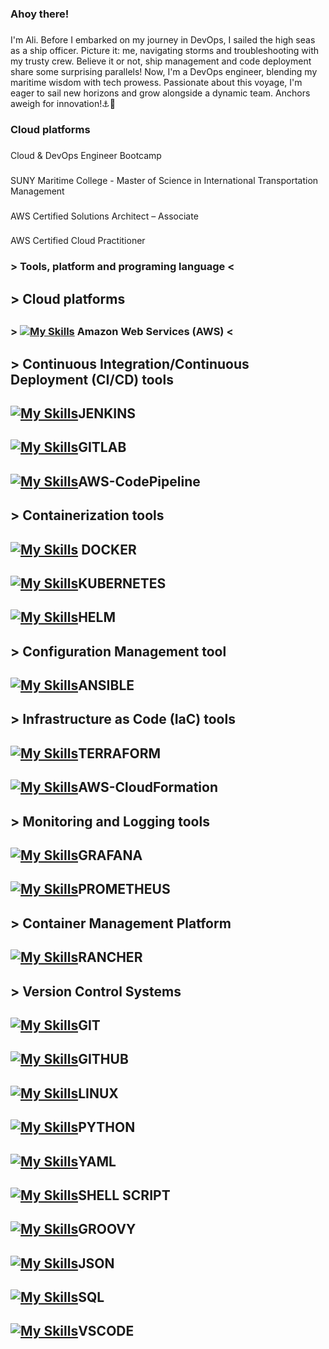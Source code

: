 <h3 align="left">Ahoy there!</h3>

###

<p align="left">I'm Ali. Before I embarked on my journey in DevOps, I sailed the high seas as a ship officer. Picture it: me, navigating storms and troubleshooting with my trusty crew. Believe it or not, ship management and code deployment share some surprising parallels! Now, I'm a DevOps engineer, blending my maritime wisdom with tech prowess. Passionate about this voyage, I'm eager to sail new horizons and grow alongside a dynamic team. Anchors aweigh for innovation!⚓🚀</p>

###

<h3 align="left">Cloud platforms</h3>

###

<p align="left">Cloud & DevOps Engineer Bootcamp</p>

###

<p align="left">SUNY Maritime College  -  Master of Science in International Transportation Management</p>

###

<p align="left">AWS Certified Solutions Architect – Associate</p>

###

<p align="left">AWS Certified Cloud Practitioner</p>

###

<h3 align="left">> Tools, platform and programing language <</h3>

###

## > Cloud platforms
## <h3 align="left">> [![My Skills](https://skillicons.dev/icons?i=aws)](https://skillicons.dev)  Amazon Web Services (AWS)  <</h3> 
##
## > Continuous Integration/Continuous Deployment (CI/CD) tools
## [![My Skills](https://skillicons.dev/icons?i=jenkins)](https://skillicons.dev)JENKINS
## [![My Skills](https://skillicons.dev/icons?i=gitlab)](https://skillicons.dev)GITLAB
## [![My Skills](https://skillicons.dev/icons?i=aws)](https://skillicons.dev)AWS-CodePipeline
##
## > Containerization tools 
## [![My Skills](https://skillicons.dev/icons?i=docker&perline=3)](https://skillicons.dev) DOCKER
## [![My Skills](https://skillicons.dev/icons?i=kubernetes&perline=3)](https://skillicons.dev)KUBERNETES
## [![My Skills](https://skillicons.dev/icons?i=helm&perline=3)](https://skillicons.dev)HELM
##
## > Configuration Management tool
## [![My Skills](https://skillicons.dev/icons?i=ansible)](https://skillicons.dev)ANSIBLE
##
## > Infrastructure as Code (IaC) tools 
## [![My Skills](https://skillicons.dev/icons?i=terraform)](https://skillicons.dev)TERRAFORM
## [![My Skills](https://skillicons.dev/icons?i=aws)](https://skillicons.dev)AWS-CloudFormation
## > Monitoring and Logging tools 
## [![My Skills](https://skillicons.dev/icons?i=grafana)](https://skillicons.dev)GRAFANA
## [![My Skills](https://skillicons.dev/icons?i=prometheus)](https://skillicons.dev)PROMETHEUS
## 
## > Container Management Platform
## [![My Skills](https://skillicons.dev/icons?i=rancher)](https://skillicons.dev)RANCHER
##
## > Version Control Systems
## [![My Skills](https://skillicons.dev/icons?i=git)](https://skillicons.dev)GIT
## [![My Skills](https://skillicons.dev/icons?i=github)](https://skillicons.dev)GITHUB

##
## [![My Skills](https://skillicons.dev/icons?i=linux)](https://skillicons.dev)LINUX
## [![My Skills](https://skillicons.dev/icons?i=py )](https://skillicons.dev)PYTHON
## [![My Skills](https://skillicons.dev/icons?i=yaml)](https://skillicons.dev)YAML
## [![My Skills](https://skillicons.dev/icons?i=bash)](https://skillicons.dev)SHELL SCRIPT
## [![My Skills](https://skillicons.dev/icons?i=code)](https://skillicons.dev)GROOVY
## [![My Skills](https://skillicons.dev/icons?i=js )](https://skillicons.dev)JSON
## [![My Skills](https://skillicons.dev/icons?i=mysql)](https://skillicons.dev)SQL
## [![My Skills](https://skillicons.dev/icons?i=vscode)](https://skillicons.dev)VSCODE

###
